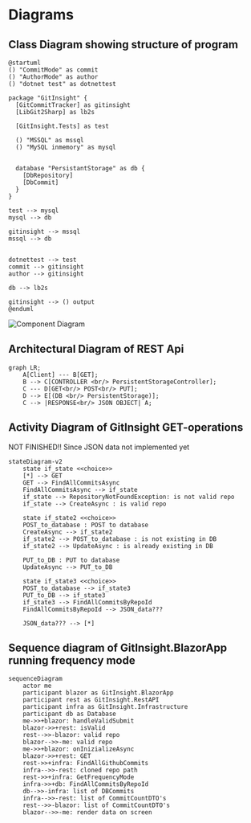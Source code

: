 # Diagrams

## Class Diagram showing structure of program
```plantuml
@startuml
() "CommitMode" as commit
() "AuthorMode" as author
() "dotnet test" as dotnettest

package "GitInsight" {
  [GitCommitTracker] as gitinsight
  [LibGit2Sharp] as lb2s

  [GitInsight.Tests] as test

  () "MSSQL" as mssql
  () "MySQL inmemory" as mysql


  database "PersistantStorage" as db {
    [DbRepository]
    [DbCommit]
  }
}

test --> mysql
mysql --> db

gitinsight --> mssql
mssql --> db


dotnettest --> test
commit --> gitinsight
author --> gitinsight

db --> lb2s

gitinsight --> () output
@enduml
```

![Component Diagram](https://www.plantuml.com/plantuml/svg/NL7DIWCn4BxFKmnxqaCzz06aeY122-hs9ZqaJMY3cysQcO15-kvcChQLNWBVJ_9zCraGcymb3d1pYzrZYZ7mAZdVeI7SDjYKXyBxbC-AQR0fBl7e6TaJDqcnG839R3_DpcFt7FXbfB3RLyyF87vKGiFMkNfytiZLNU2WBh4iWwskURytUMhoOES4ebnUkrlN76gg9Y9AfrNVlorRcqZqDPpOGsKnZD77b0yg7qIMQywmiOPgrrUVAH2RaNjEkTRNiMmhNjEVxBkV4WMkZsnEb0uZy0X702c3izdzNq0x6tOMu3ocMhIYd1SBNBOed0wdto7u_wRqAwvPS5OetTbreYo3_JSNCs0gF1NkOE57L-Bm2m00)

## Architectural Diagram of REST Api

```mermaid
graph LR;
    A[Client] --- B[GET];
    B --> C[CONTROLLER <br/> PersistentStorageController];
    C --- D[GET<br/> POST<br/> PUT];
    D --> E[(DB <br/> PersistentStorage)];
    C --> |RESPONSE<br/> JSON OBJECT| A;
```

## Activity Diagram of GitInsight GET-operations 

NOT FINISHED!! Since JSON data not implemented yet

```mermaid
stateDiagram-v2
    state if_state <<choice>>
    [*] --> GET
    GET --> FindAllCommitsAsync
    FindAllCommitsAsync --> if_state
    if_state --> RepositoryNotFoundException: is not valid repo
    if_state --> CreateAsync : is valid repo

    state if_state2 <<choice>>
    POST_to_database : POST to database
    CreateAsync --> if_state2
    if_state2 --> POST_to_database : is not existing in DB
    if_state2 --> UpdateAsync : is already existing in DB

    PUT_to_DB : PUT to database
    UpdateAsync --> PUT_to_DB

    state if_state3 <<choice>>
    POST_to_database --> if_state3
    PUT_to_DB --> if_state3
    if_state3 --> FindAllCommitsByRepoId
    FindAllCommitsByRepoId --> JSON_data???
    
    JSON_data??? --> [*]
```

## Sequence diagram of GitInsight.BlazorApp running frequency mode
```mermaid
sequenceDiagram
    actor me
    participant blazor as GitInsight.BlazorApp
    participant rest as GitInsight.RestAPI
    participant infra as GitInsight.Infrastructure
    participant db as Database
    me->>+blazor: handleValidSubmit
    blazor->>+rest: isValid
    rest-->>-blazor: valid repo
    blazor-->>-me: valid repo
    me->>+blazor: onInizializeAsync
    blazor->>+rest: GET
    rest->>+infra: FindAllGithubCommits
    infra-->>-rest: cloned repo path
    rest->>+infra: GetFrequencyMode
    infra->>+db: FindAllCommitsByRepoId
    db-->>-infra: list of DBCommits
    infra-->>-rest: list of CommitCountDTO's
    rest-->>-blazor: list of CommitCountDTO's
    blazor-->>-me: render data on screen
```
